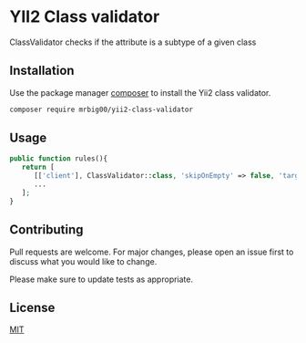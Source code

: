 # YII2 Class validator

ClassValidator checks if the attribute is a subtype of a given class

## Installation

Use the package manager [composer](https://getcomposer.org/) to install the Yii2 class validator.

```bash
composer require mrbig00/yii2-class-validator
```

## Usage
```php
public function rules(){
   return [
      [['client'], ClassValidator::class, 'skipOnEmpty' => false, 'targetClass' => Client::class],
      ...
   ];
}
```

## Contributing
Pull requests are welcome. For major changes, please open an issue first to discuss what you would like to change.

Please make sure to update tests as appropriate.

## License
[MIT](https://choosealicense.com/licenses/mit/)